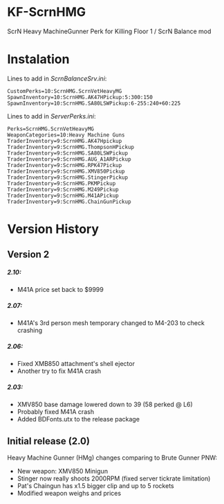 # KF-ScrnHMG
ScrN Heavy MachineGunner Perk for Killing Floor 1 / ScrN Balance mod

# Instalation
Lines to add in *ScrnBalanceSrv.ini*:
```
CustomPerks=10:ScrnHMG.ScrnVetHeavyMG
SpawnInventory=10:ScrnHMG.AK47HPickup:5:300:150
SpawnInventory=10:ScrnHMG.SA80LSWPickup:6-255:240+60:225
```

Lines to add in *ServerPerks.ini*:
```
Perks=ScrnHMG.ScrnVetHeavyMG
WeaponCategories=10:Heavy Machine Guns
TraderInventory=9:ScrnHMG.AK47Hpickup
TraderInventory=9:ScrnHMG.ThompsonHPickup
TraderInventory=9:ScrnHMG.SA80LSWPickup
TraderInventory=9:ScrnHMG.AUG_A1ARPickup
TraderInventory=9:ScrnHMG.RPK47Pickup
TraderInventory=9:ScrnHMG.XMV850Pickup
TraderInventory=9:ScrnHMG.StingerPickup
TraderInventory=9:ScrnHMG.PKMPickup
TraderInventory=9:ScrnHMG.M249Pickup
TraderInventory=9:ScrnHMG.M41APickup
TraderInventory=9:ScrnHMG.ChainGunPickup
```

# Version History
## Version 2
##### 2.10:
- M41A price set back to $9999

##### 2.07:
- M41A's 3rd person mesh temporary changed to M4-203 to check crashing

##### 2.06:
- Fixed XMB850 attachment's shell ejector
- Another try to fix M41A crash


##### 2.03:
- XMV850 base damage lowered down to 39 (58 perked @ L6)
- Probably fixed M41A crash
- Added BDFonts.utx to the release package

## Initial release (2.0)
Heavy Machine Gunner (HMg) changes comparing to Brute Gunner PNW:
- New weapon: XMV850 Minigun
- Stinger now really shoots 2000RPM (fixed server tickrate limitation)
- Pat's Chaingun has x1.5 bigger clip and up to 5 rockets
- Modified weapon weighs and prices


